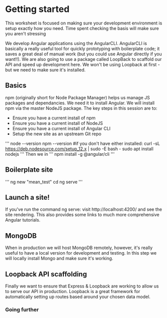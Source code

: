 # Getting started

This worksheet is focused on making sure your development environment is setup exactly how you need. Time spent checking the basis will make sure you aren't stressing 

We develop Angular applications using the AngularCLI. AngularCLI is basically a really useful tool for quickly prototyping with bolierplate code; it saves a great deal of manual work (but you could use Angular directly if you want!!). We are also going to use a package called LoopBack to scaffold our API and speed up development here. We won't be using Loopback at first - but we need to make sure it's installed.

## Basics
npm (originally short for Node Package Manager) helps us manage JS packages and dependancies. We need it to install Angular. We will install npm via the master NodeJS package. The key steps in this session are to: 

- Ensure you have a current install of npm
- Ensure you have a current install of NodeJS
- Ensure you have a current install of Angular CLI
- Setup the new site as an upstream Git repo




'''
node --version
npm --version
#if you don't have either installed: 
curl -sL https://deb.nodesource.com/setup_12.x | sudo -E bash -
sudo apt install nodejs
'''
Then we in
'''
npm install -g @angular/cli
'''


## Boilerplate site
'''
ng new "mean_test"
cd
ng serve
'''

## Launch a site!
If you've run the command ng serve: visit http://localhost:4200/ and see the site rendering. This also provides some links to much more comprehensive Angular tutorials.

## MongoDB
When in production we will host MongoDB remotely, however, it's really useful to have a local version for development and testing. In this step we will locally install Mongo and make sure it's working.

## Loopback API scaffolding
Finally we want to ensure that Express & Loopback are working to allow us to serve our API in production. Loopback is a great framework for automatically setting up routes based around your chosen data model. 


### Going further
